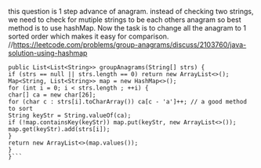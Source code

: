 this question is 1 step advance of anagram. instead of checking two strings, we need to check for mutiple strings to be each others anagram so best method is to use hashMap. Now the task is to change all the anagram to 1 sorted order which makes it easy for comparison.
//https://leetcode.com/problems/group-anagrams/discuss/2103760/java-solution-using-hashmap
```class Solution {
public List<List<String>> groupAnagrams(String[] strs) {
if (strs == null || strs.length == 0) return new ArrayList<>();
Map<String, List<String>> map = new HashMap<>();
for (int i = 0; i < strs.length ; ++i) {
char[] ca = new char[26];
for (char c : strs[i].toCharArray()) ca[c - 'a']++; // a good method to sort
String keyStr = String.valueOf(ca);
if (!map.containsKey(keyStr)) map.put(keyStr, new ArrayList<>());
map.get(keyStr).add(strs[i]);
}
return new ArrayList<>(map.values());
}
}```
​
